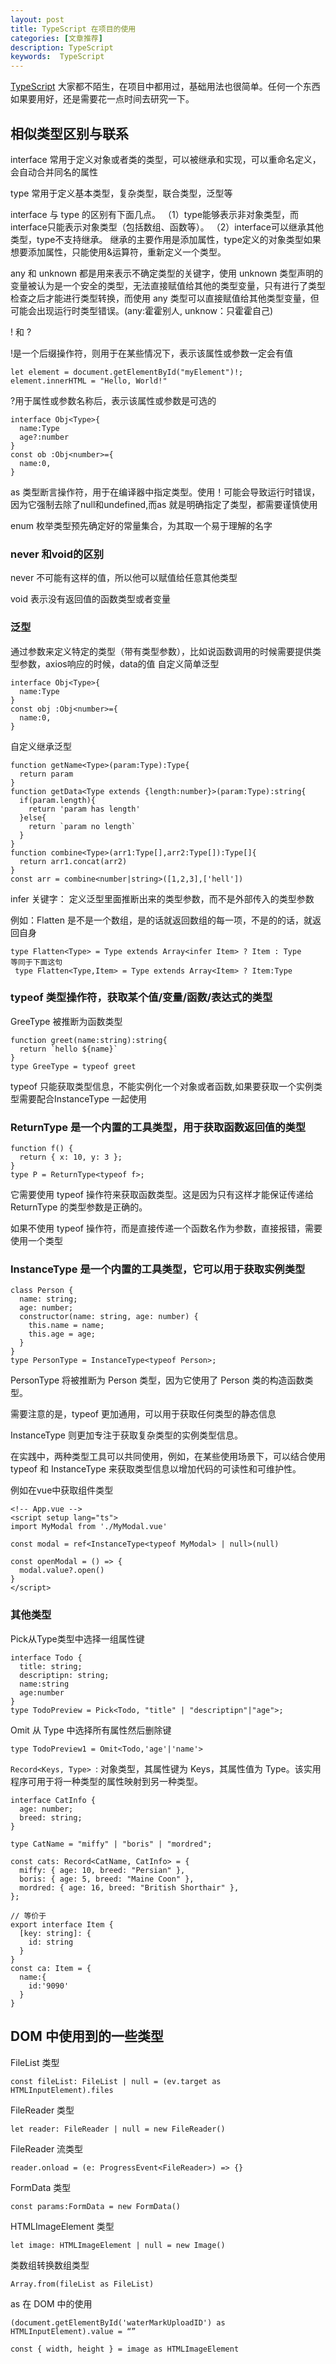 ```yaml
---
layout: post
title: TypeScript 在项目的使用
categories: [文章推荐]
description: TypeScript
keywords:  TypeScript
---
```


[TypeScript](https://www.typescriptlang.org/docs/handbook/typescript-in-5-minutes.html) 大家都不陌生，在项目中都用过，基础用法也很简单。任何一个东西如果要用好，还是需要花一点时间去研究一下。

## 相似类型区别与联系

interface 常用于定义对象或者类的类型，可以被继承和实现，可以重命名定义，会自动合并同名的属性

type 常用于定义基本类型，复杂类型，联合类型，泛型等 

interface 与 type 的区别有下面几点。
（1）type能够表示非对象类型，而interface只能表示对象类型（包括数组、函数等）。
（2）interface可以继承其他类型，type不支持继承。
继承的主要作用是添加属性，type定义的对象类型如果想要添加属性，只能使用&运算符，重新定义一个类型。

any 和 unknown 都是用来表示不确定类型的关键字，使用 unknown 类型声明的变量被认为是一个安全的类型，无法直接赋值给其他的类型变量，只有进行了类型检查之后才能进行类型转换，而使用 any 类型可以直接赋值给其他类型变量，但可能会出现运行时类型错误。(any:霍霍别人, unknow：只霍霍自己)


! 和 ? 

!是一个后缀操作符，则用于在某些情况下，表示该属性或参数一定会有值

```
let element = document.getElementById("myElement")!;
element.innerHTML = "Hello, World!"
```

?用于属性或参数名称后，表示该属性或参数是可选的

```
interface Obj<Type>{
  name:Type
  age?:number
}
const ob :Obj<number>={
  name:0,
}
```

as 类型断言操作符，用于在编译器中指定类型。使用！可能会导致运行时错误，因为它强制去除了null和undefined,而as 就是明确指定了类型，都需要谨慎使用

enum 枚举类型预先确定好的常量集合，为其取一个易于理解的名字


### never 和void的区别
never 不可能有这样的值，所以他可以赋值给任意其他类型

void 表示没有返回值的函数类型或者变量
### 泛型
通过参数来定义特定的类型（带有类型参数），比如说函数调用的时候需要提供类型参数，axios响应的时候，data的值
自定义简单泛型

```
interface Obj<Type>{
  name:Type
}
const obj :Obj<number>={
  name:0,
}
```

自定义继承泛型

```
function getName<Type>(param:Type):Type{
  return param
}
function getData<Type extends {length:number}>(param:Type):string{
  if(param.length){
    return 'param has length'
  }else{
    return `param no length`
  }
}
function combine<Type>(arr1:Type[],arr2:Type[]):Type[]{
  return arr1.concat(arr2)
}
const arr = combine<number|string>([1,2,3],['hell'])
```

infer 关键字： 定义泛型里面推断出来的类型参数，而不是外部传入的类型参数

例如：Flatten 是不是一个数组，是的话就返回数组的每一项，不是的的话，就返回自身
```
type Flatten<Type> = Type extends Array<infer Item> ? Item : Type
等同于下面这句
 type Flatten<Type,Item> = Type extends Array<Item> ? Item:Type
```
### typeof 类型操作符，获取某个值/变量/函数/表达式的类型

GreeType 被推断为函数类型

```
function greet(name:string):string{
  return `hello ${name}`
}
type GreeType = typeof greet  
```
typeof 只能获取类型信息，不能实例化一个对象或者函数,如果要获取一个实例类型需要配合InstanceType 一起使用

###  ReturnType 是一个内置的工具类型，用于获取函数返回值的类型

```
function f() {
  return { x: 10, y: 3 };
}
type P = ReturnType<typeof f>;
```
它需要使用 typeof 操作符来获取函数类型。这是因为只有这样才能保证传递给 ReturnType 的类型参数是正确的。

如果不使用 typeof 操作符，而是直接传递一个函数名作为参数，直接报错，需要使用一个类型


### InstanceType 是一个内置的工具类型，它可以用于获取实例类型

```
class Person {
  name: string;
  age: number;
  constructor(name: string, age: number) {
    this.name = name;
    this.age = age;
  }
}
type PersonType = InstanceType<typeof Person>;
```

PersonType 将被推断为 Person 类型，因为它使用了 Person 类的构造函数类型。

需要注意的是，typeof 更加通用，可以用于获取任何类型的静态信息

InstanceType 则更加专注于获取复杂类型的实例类型信息。

在实践中，两种类型工具可以共同使用，例如，在某些使用场景下，可以结合使用 typeof 和 InstanceType 来获取类型信息以增加代码的可读性和可维护性。

例如在vue中获取组件类型
```
<!-- App.vue -->
<script setup lang="ts">
import MyModal from './MyModal.vue'

const modal = ref<InstanceType<typeof MyModal> | null>(null)

const openModal = () => {
  modal.value?.open()
}
</script>
```

### 其他类型

Pick从Type类型中选择一组属性键

```
interface Todo {
  title: string;
  descriptipn: string;
  name:string
  age:number
}
type TodoPreview = Pick<Todo, "title" | "descriptipn"|"age">;
```

Omit 从 Type 中选择所有属性然后删除键

```
type TodoPreview1 = Omit<Todo,'age'|'name'>
```

`Record<Keys, Type> `: 对象类型，其属性键为 Keys，其属性值为 Type。该实用程序可用于将一种类型的属性映射到另一种类型。

```
interface CatInfo {
  age: number;
  breed: string;
}
 
type CatName = "miffy" | "boris" | "mordred";
 
const cats: Record<CatName, CatInfo> = {
  miffy: { age: 10, breed: "Persian" },
  boris: { age: 5, breed: "Maine Coon" },
  mordred: { age: 16, breed: "British Shorthair" },
};

// 等价于
export interface Item {
  [key: string]: {
    id: string 
  }
}
const ca: Item = {
  name:{
    id:'9090'
  }
}

```

## DOM 中使用到的一些类型

FileList 类型

`const fileList: FileList | null = (ev.target as HTMLInputElement).files`

FileReader 类型

`let reader: FileReader | null = new FileReader()`

FileReader 流类型

`reader.onload = (e: ProgressEvent<FileReader>) => {}`

FormData 类型

`const params:FormData = new FormData()`

HTMLImageElement 类型

`let image: HTMLImageElement | null = new Image()`


类数组转换数组类型

`Array.from(fileList as FileList)`

as 在 DOM 中的使用

`(document.getElementById('waterMarkUploadID') as HTMLInputElement).value = “”`

`const { width, height } = image as HTMLImageElement`



